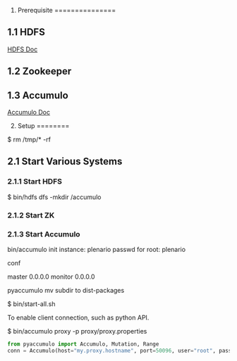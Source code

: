 1. Prerequisite
===============

1.1 HDFS
--------

[HDFS Doc]

1.2 Zookeeper 
-------------

1.3 Accumulo
------------

[Accumulo Doc]

2. Setup
========

$ rm /tmp/* -rf 

2.1 Start Various Systems
-------------------------

### 2.1.1 Start HDFS

$ bin/hdfs dfs -mkdir /accumulo

### 2.1.2 Start ZK
 
### 2.1.3 Start Accumulo

bin/accumulo init 
instance: plenario 
passwd for root: plenario 

conf

master 0.0.0.0
monitor 0.0.0.0

pyaccumulo mv subdir to dist-packages

$ bin/start-all.sh 

To enable client connection, such as python API. 

$ bin/accumulo proxy -p proxy/proxy.properties

```python
from pyaccumulo import Accumulo, Mutation, Range 
conn = Accumulo(host="my.proxy.hostname", port=50096, user="root", password="secret")
```

[HDFS Doc]:http://hadoop.apache.org/docs/r2.6.0/hadoop-project-dist/hadoop-common/SingleCluster.html
[Accumulo Doc]:https://github.com/apache/accumulo/blob/master/INSTALL.md
